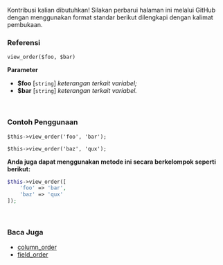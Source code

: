 Kontribusi kalian dibutuhkan!
Silakan perbarui halaman ini melalui GitHub dengan menggunakan format standar berikut dilengkapi dengan kalimat pembukaan.

### Referensi
`view_order($foo, $bar)`

**Parameter**
* **$foo** [`string`] *keterangan terkait variabel;*
* **$bar** [`string`] *keterangan terkait variabel.*

&nbsp;

### Contoh Penggunaan
`$this->view_order('foo', 'bar');`

`$this->view_order('baz', 'qux');`

**Anda juga dapat menggunakan metode ini secara berkelompok seperti berikut:**
```php
$this->view_order([
    'foo' => 'bar',
    'baz' => 'qux'
]);
```

&nbsp;

### Baca Juga
* [column_order](./column_order)
* [field_order](./field_order)
